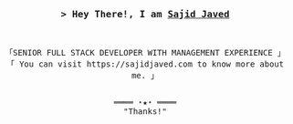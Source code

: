 <!-- Intro  -->
<h3 align="center">
        <samp>&gt; Hey There!, I am
                <b><a target="_blank" href="https://sajidjaved.com/">Sajid Javed</a></b>
        </samp>
</h3>
<br>

<p align="center">
        <!-- Organisation  -->
        <samp>
                「SENIOR FULL STACK DEVELOPER WITH MANAGEMENT EXPERIENCE 」
                <br>
                「 You can visit https://sajidjaved.com to know more about me. 」
                <br>
                <br>
        </samp>
</p>

<!-- Footer -->
<samp>
    <p align="center">
        ════ ⋆★⋆ ════
        <br>
        "Thanks!"
    </p>
</samp>
